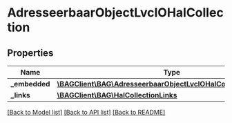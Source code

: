 # AdresseerbaarObjectLvcIOHalCollection

## Properties
Name | Type | Description | Notes
------------ | ------------- | ------------- | -------------
**_embedded** | [**\BAGClient\BAG\AdresseerbaarObjectLvcIOHalCollectionEmbedded**](AdresseerbaarObjectLvcIOHalCollectionEmbedded.md) |  | [optional] 
**_links** | [**\BAGClient\BAG\HalCollectionLinks**](HalCollectionLinks.md) |  | [optional] 

[[Back to Model list]](../../README.md#documentation-for-models) [[Back to API list]](../../README.md#documentation-for-api-endpoints) [[Back to README]](../../README.md)

